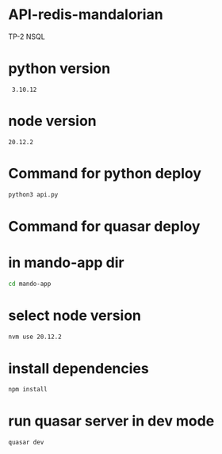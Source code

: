 # API-redis-mandalorian
TP-2 NSQL
# python version 

```
 3.10.12
```
# node version 

```
20.12.2
```

# Command for python deploy  
```bash 
python3 api.py
```

# Command for quasar deploy  

# in mando-app dir

```bash 
cd mando-app
```
# select node version
```bash 
nvm use 20.12.2
```

# install dependencies
```bash
npm install 
```
# run quasar server in dev mode
```bash
quasar dev
```

